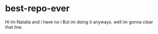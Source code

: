 # best-repo-ever
Hi im Natalia and i  have no i
But im doing it anyways.
well im gonna clear that line.
